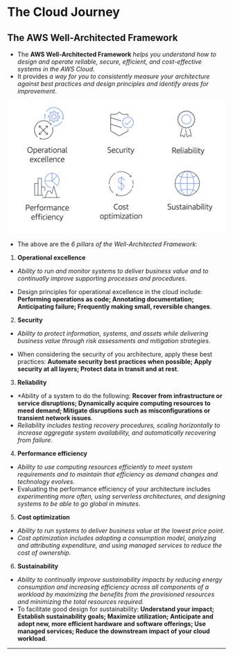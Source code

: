 # The Cloud Journey

## The AWS Well-Architected Framework

- The **AWS Well-Architected Framework** *helps you understand how to design and operate reliable, secure, efficient, and cost-effective systems in the AWS Cloud*. 
- It provides *a way for you to consistently measure your architecture against best practices and design principles and identify areas for improvement*.

![](images/well-architected.PNG)

- The above are the *6 pillars of the Well-Architected Framework*:

1. **Operational excellence**

- *Ability to run and monitor systems to deliver business value and to continually improve supporting processes and procedures*. 

- Design principles for operational excellence in the cloud include: **Performing operations as code; Annotating documentation; Anticipating failure; Frequently making small, reversible changes**.

2. **Security**

- *Ability to protect information, systems, and assets while delivering business value through risk assessments and mitigation strategies*.

- When considering the security of you architecture, apply these best practices: **Automate security best practices when possible; Apply security at all layers; Protect data in transit and at rest**.

3. **Reliability**

- *Ability of a system to do the following: **Recover from infrastructure or service disruptions; Dynamically acquire computing resources to meed demand; Mitigate disruptions such as misconfigurations or transient network issues**. 
- *Reliability includes testing recovery procedures, scaling horizontally to increase aggregate system availability, and automatically recovering from failure*.

4. **Performance efficiency**

- *Ability to use computing resources efficiently to meet system requirements and to maintain that efficiency as demand changes and technology evolves.*
- Evaluating the performance efficiency of your architecture includes *experimenting more often, using serverless architectures, and designing systems to be able to go global in minutes*.

5. **Cost optimization**

- *Ability to run systems to deliver business value at the lowest price point*.
- *Cost optimization includes adopting a consumption model, analyzing and attributing expenditure, and using managed services to reduce the cost of ownership*. 

6. **Sustainability**

- *Ability to continually improve sustainability impacts by reducing energy consumption and increasing efficiency across all components of a workload by maximizing the benefits from the provisioned resources and minimizing the total resources required.*
- To facilitate good design for sustainability: **Understand your impact; Establish sustainability goals; Maximize utilization; Anticipate and adopt new, more efficient hardware and software offerings; Use managed services; Reduce the downstream impact of your cloud workload**.  


---
